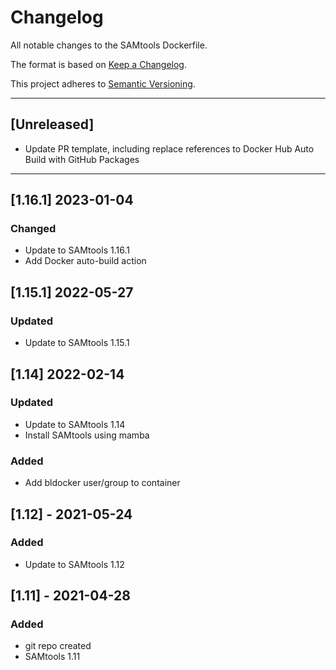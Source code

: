 # Changelog
All notable changes to the SAMtools Dockerfile.

The format is based on [Keep a Changelog](https://keepachangelog.com/en/1.0.0/).

This project adheres to [Semantic Versioning](https://semver.org/spec/v2.0.0.html).

---

## [Unreleased]

- Update PR template, including replace references to Docker Hub Auto Build with GitHub Packages

---

## [1.16.1] 2023-01-04
### Changed
- Update to SAMtools 1.16.1
- Add Docker auto-build action

## [1.15.1] 2022-05-27
### Updated
- Update to SAMtools 1.15.1

## [1.14] 2022-02-14
### Updated
- Update to SAMtools 1.14
- Install SAMtools using mamba
### Added
- Add bldocker user/group to container

## [1.12] - 2021-05-24
### Added
- Update to SAMtools 1.12

## [1.11] - 2021-04-28
### Added
- git repo created
- SAMtools 1.11
